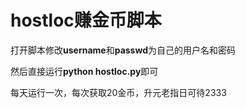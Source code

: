 # hostloc赚金币脚本

打开脚本修改**username**和**passwd**为自己的用户名和密码

然后直接运行**python hostloc.py**即可

每天运行一次，每次获取20金币，升元老指日可待2333


